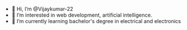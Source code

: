 - 👋 Hi, I’m @Vijaykumar-22
- 👀 I’m interested in web development, artificial intelligence.
- 🌱 I’m currently learning bachelor's degree in electrical and electronics 

<!---
Vijaykumar-22/Vijaykumar-22 is a ✨ special ✨ repository because its `README.md` (this file) appears on your GitHub profile.
You can click the Preview link to take a look at your changes.
--->
